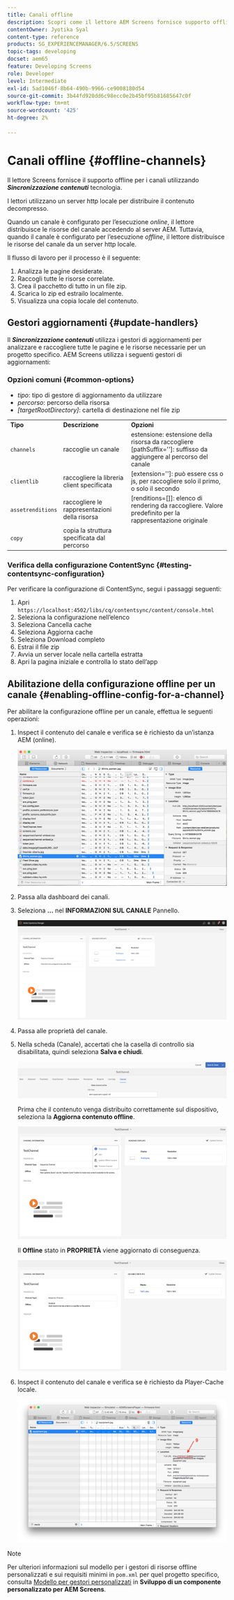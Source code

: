 ```yaml
---
title: Canali offline
description: Scopri come il lettore AEM Screens fornisce supporto offline per i canali utilizzando la tecnologia ContentSync.
contentOwner: Jyotika Syal
content-type: reference
products: SG_EXPERIENCEMANAGER/6.5/SCREENS
topic-tags: developing
docset: aem65
feature: Developing Screens
role: Developer
level: Intermediate
exl-id: 5ad1046f-8b64-490b-9966-ce9008180d54
source-git-commit: 3b44fd920dd6c98ecc0e2b45bf95b81685647c0f
workflow-type: tm+mt
source-wordcount: '425'
ht-degree: 2%

---
```


# Canali offline {#offline-channels}

Il lettore Screens fornisce il supporto offline per i canali utilizzando ***Sincronizzazione contenuti*** tecnologia.

I lettori utilizzano un server http locale per distribuire il contenuto decompresso.

Quando un canale è configurato per l’esecuzione *online*, il lettore distribuisce le risorse del canale accedendo al server AEM. Tuttavia, quando il canale è configurato per l’esecuzione *offline*, il lettore distribuisce le risorse del canale da un server http locale.

Il flusso di lavoro per il processo è il seguente:

1. Analizza le pagine desiderate.
1. Raccogli tutte le risorse correlate.
1. Crea il pacchetto di tutto in un file zip.
1. Scarica lo zip ed estrailo localmente.
1. Visualizza una copia locale del contenuto.

## Gestori aggiornamenti {#update-handlers}

Il ***Sincronizzazione contenuti*** utilizza i gestori di aggiornamenti per analizzare e raccogliere tutte le pagine e le risorse necessarie per un progetto specifico. AEM Screens utilizza i seguenti gestori di aggiornamenti:

### Opzioni comuni {#common-options}

* *tipo*: tipo di gestore di aggiornamento da utilizzare
* *percorso*: percorso della risorsa
* *[targetRootDirectory]*: cartella di destinazione nel file zip

<table>
 <tbody>
  <tr>
   <td><strong>Tipo</strong></td> 
   <td><strong>Descrizione</strong></td> 
   <td><strong>Opzioni</strong></td> 
  </tr>
  <tr>
   <td><code>channels</code></td> 
   <td>raccoglie un canale</td> 
   <td>estensione: estensione della risorsa da raccogliere<br /> [pathSuffix='']: suffisso da aggiungere al percorso del canale<br /> </td> 
  </tr>
  <tr>
   <td><code>clientlib</code></td> 
   <td>raccogliere la libreria client specificata</td> 
   <td>[extension='']: può essere css o js, per raccogliere solo il primo, o solo il secondo</td> 
  </tr>
  <tr>
   <td><code>assetrenditions</code></td> 
   <td>raccogliere le rappresentazioni della risorsa</td> 
   <td>[renditions=[]]: elenco di rendering da raccogliere. Valore predefinito per la rappresentazione originale</td> 
  </tr>
  <tr>
   <td><code>copy</code></td> 
   <td>copia la struttura specificata dal percorso</td> 
   <td> </td> 
  </tr>
 </tbody>
</table>

### Verifica della configurazione ContentSync {#testing-contentsync-configuration}

Per verificare la configurazione di ContentSync, segui i passaggi seguenti:

1. Apri `https://localhost:4502/libs/cq/contentsync/content/console.html`
1. Seleziona la configurazione nell’elenco
1. Seleziona Cancella cache
1. Seleziona Aggiorna cache
1. Seleziona Download completo
1. Estrai il file zip
1. Avvia un server locale nella cartella estratta
1. Apri la pagina iniziale e controlla lo stato dell’app

## Abilitazione della configurazione offline per un canale {#enabling-offline-config-for-a-channel}

Per abilitare la configurazione offline per un canale, effettua le seguenti operazioni:

1. Inspect il contenuto del canale e verifica se è richiesto da un’istanza AEM (online).

   ![chlimage_1-24](assets/chlimage_1-24.png)

1. Passa alla dashboard dei canali.
1. Seleziona **...** nel **INFORMAZIONI SUL CANALE** Pannello.

   ![chlimage_1-25](assets/chlimage_1-25.png)

1. Passa alle proprietà del canale.
1. Nella scheda (Canale), accertati che la casella di controllo sia disabilitata, quindi seleziona **Salva e chiudi**.

   ![screen_shot_2017-12-19at122422pm](assets/screen_shot_2017-12-19at122422pm.png)

   Prima che il contenuto venga distribuito correttamente sul dispositivo, seleziona la **Aggiorna contenuto offline**.

   ![screen_shot_2017-12-19at122637pm](assets/screen_shot_2017-12-19at122637pm.png)

   Il **Offline** stato in **PROPRIETÀ** viene aggiornato di conseguenza.

   ![screen_shot_2017-12-19at124735pm](assets/screen_shot_2017-12-19at124735pm.png)

1. Inspect il contenuto del canale e verifica se è richiesto da Player-Cache locale.

   ![chlimage_1-26](assets/chlimage_1-26.png)

>[!NOTE]
>
>Per ulteriori informazioni sul modello per i gestori di risorse offline personalizzati e sui requisiti minimi in `pom.xml` per quel progetto specifico, consulta [Modello per gestori personalizzati](/help/user-guide/developing-custom-component-tutorial-develop.md#custom-handlers) in **Sviluppo di un componente personalizzato per AEM Screens**.
